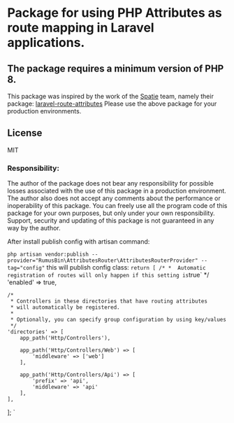 # Package for using PHP Attributes as route mapping in Laravel applications.

## The package requires a minimum version of PHP 8.
This package was inspired by the work of the [Spatie] team, namely their package:
[laravel-route-attributes]
Please use the above package for your production environments.

## License
MIT

### Responsibility:
The author of the package does not bear any responsibility for possible losses associated with the use of this package 
in a production environment. 
The author also does not accept any comments about the performance or inoperability of this 
package. You can freely use all the program code of this package for your own purposes, but only 
under your own responsibility. Support, security and updating of this package is not guaranteed in
any way by the author.

After install publish config with artisan command:

`php artisan vendor:publish --provider="RumusBin\AttributesRouter\AttributesRouterProvider" --tag="config"`
this will publish config class:
`
return [
/*
     *  Automatic registration of routes will only happen if this setting is `true`
*/
'enabled' => true,

    /*
     * Controllers in these directories that have routing attributes
     * will automatically be registered.
     *
     * Optionally, you can specify group configuration by using key/values
     */
    'directories' => [
        app_path('Http/Controllers'),

        app_path('Http/Controllers/Web') => [
            'middleware' => ['web']
        ],
        
        app_path('Http/Controllers/Api') => [
            'prefix' => 'api',
            'middleware' => 'api'
        ],
    ],
];
`

[Spatie]: <https://github.com/spatie>
[laravel-route-attributes]: <https://github.com/spatie/laravel-route-attributes>